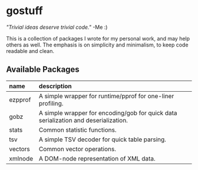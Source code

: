 gostuff
=======

*"Trivial ideas deserve trivial code."* -Me :)

This is a collection of packages I wrote for my personal work, and may help
others as well. The emphasis is on simplicity and minimalism, to keep code
readable and clean.

Available Packages
------------------

name | description
:--|:--
ezpprof | A simple wrapper for runtime/pprof for one-liner profiling.
gobz | A simple wrapper for encoding/gob for quick data serialization and deserialization.
stats | Common statistic functions.
tsv | A simple TSV decoder for quick table parsing.
vectors | Common vector operations.
xmlnode | A DOM-node representation of XML data.
